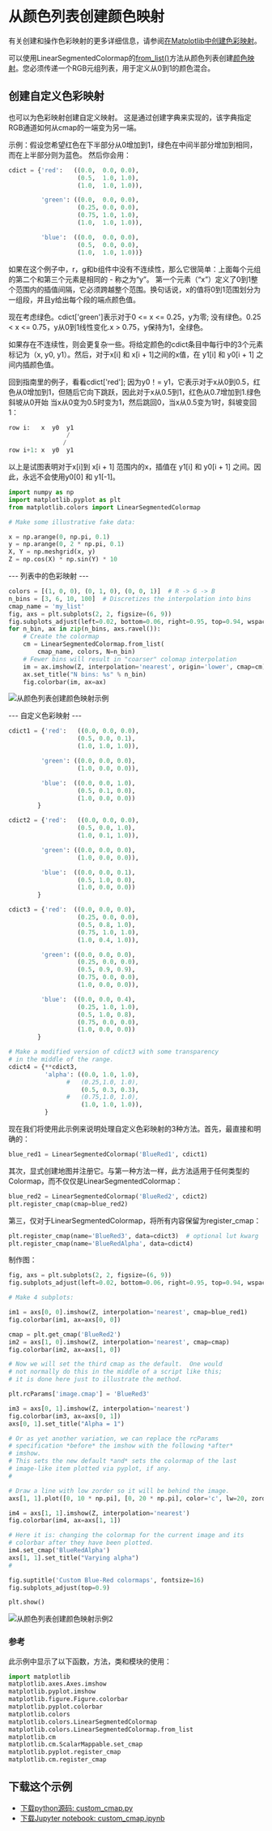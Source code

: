 # 从颜色列表创建颜色映射

有关创建和操作色彩映射的更多详细信息，请参阅[在Matplotlib中创建色彩映射](https://matplotlib.org/tutorials/colors/colormap-manipulation.html)。

可以使用LinearSegmentedColormap的[from_list()](https://matplotlib.org/api/_as_gen/matplotlib.colors.LinearSegmentedColormap.html#matplotlib.colors.LinearSegmentedColormap.from_list)方法从颜色列表创建[颜色映射](https://matplotlib.org/tutorials/colors/colormaps.html)。您必须传递一个RGB元组列表，用于定义从0到1的颜色混合。

## 创建自定义色彩映射

也可以为色彩映射创建自定义映射。 这是通过创建字典来实现的，该字典指定RGB通道如何从cmap的一端变为另一端。

示例：假设您希望红色在下半部分从0增加到1，绿色在中间半部分增加到相同，而在上半部分则为蓝色。 然后你会用：

```python
cdict = {'red':   ((0.0,  0.0, 0.0),
                   (0.5,  1.0, 1.0),
                   (1.0,  1.0, 1.0)),

         'green': ((0.0,  0.0, 0.0),
                   (0.25, 0.0, 0.0),
                   (0.75, 1.0, 1.0),
                   (1.0,  1.0, 1.0)),

         'blue':  ((0.0,  0.0, 0.0),
                   (0.5,  0.0, 0.0),
                   (1.0,  1.0, 1.0))}
```

如果在这个例子中，r，g和b组件中没有不连续性，那么它很简单：上面每个元组的第二个和第三个元素是相同的 - 称之为“y”。 第一个元素（“x”）定义了0到1整个范围内的插值间隔，它必须跨越整个范围。换句话说，x的值将0到1范围划分为一组段，并且y给出每个段的端点颜色值。 

现在考虑绿色。cdict['green']表示对于0 <= x <= 0.25，y为零; 没有绿色。0.25 < x <= 0.75，y从0到1线性变化.x > 0.75，y保持为1，全绿色。

如果存在不连续性，则会更复杂一些。将给定颜色的cdict条目中每行中的3个元素标记为（x, y0, y1）。然后，对于x[i] 和 x[i + 1]之间的x值，在 y1[i] 和 y0[i + 1] 之间内插颜色值。

回到指南里的例子，看看cdict['red']; 因为y0！= y1，它表示对于x从0到0.5，红色从0增加到1，但随后它向下跳跃，因此对于x从0.5到1，红色从0.7增加到1.绿色斜坡从0开始 当x从0变为0.5时变为1，然后跳回0，当x从0.5变为1时，斜坡变回1：

```python
row i:   x  y0  y1
                /
               /
row i+1: x  y0  y1
```

以上是试图表明对于x[i]到 x[i + 1] 范围内的x，插值在 y1[i] 和 y0[i + 1] 之间。因此，永远不会使用y0[0] 和 y1[-1]。

```python
import numpy as np
import matplotlib.pyplot as plt
from matplotlib.colors import LinearSegmentedColormap

# Make some illustrative fake data:

x = np.arange(0, np.pi, 0.1)
y = np.arange(0, 2 * np.pi, 0.1)
X, Y = np.meshgrid(x, y)
Z = np.cos(X) * np.sin(Y) * 10
```

--- 列表中的色彩映射 ---

```python
colors = [(1, 0, 0), (0, 1, 0), (0, 0, 1)]  # R -> G -> B
n_bins = [3, 6, 10, 100]  # Discretizes the interpolation into bins
cmap_name = 'my_list'
fig, axs = plt.subplots(2, 2, figsize=(6, 9))
fig.subplots_adjust(left=0.02, bottom=0.06, right=0.95, top=0.94, wspace=0.05)
for n_bin, ax in zip(n_bins, axs.ravel()):
    # Create the colormap
    cm = LinearSegmentedColormap.from_list(
        cmap_name, colors, N=n_bin)
    # Fewer bins will result in "coarser" colomap interpolation
    im = ax.imshow(Z, interpolation='nearest', origin='lower', cmap=cm)
    ax.set_title("N bins: %s" % n_bin)
    fig.colorbar(im, ax=ax)
```

![从颜色列表创建颜色映射示例](https://matplotlib.org/_images/sphx_glr_custom_cmap_001.png)

--- 自定义色彩映射 ---

```python
cdict1 = {'red':   ((0.0, 0.0, 0.0),
                   (0.5, 0.0, 0.1),
                   (1.0, 1.0, 1.0)),

         'green': ((0.0, 0.0, 0.0),
                   (1.0, 0.0, 0.0)),

         'blue':  ((0.0, 0.0, 1.0),
                   (0.5, 0.1, 0.0),
                   (1.0, 0.0, 0.0))
        }

cdict2 = {'red':   ((0.0, 0.0, 0.0),
                   (0.5, 0.0, 1.0),
                   (1.0, 0.1, 1.0)),

         'green': ((0.0, 0.0, 0.0),
                   (1.0, 0.0, 0.0)),

         'blue':  ((0.0, 0.0, 0.1),
                   (0.5, 1.0, 0.0),
                   (1.0, 0.0, 0.0))
        }

cdict3 = {'red':  ((0.0, 0.0, 0.0),
                   (0.25, 0.0, 0.0),
                   (0.5, 0.8, 1.0),
                   (0.75, 1.0, 1.0),
                   (1.0, 0.4, 1.0)),

         'green': ((0.0, 0.0, 0.0),
                   (0.25, 0.0, 0.0),
                   (0.5, 0.9, 0.9),
                   (0.75, 0.0, 0.0),
                   (1.0, 0.0, 0.0)),

         'blue':  ((0.0, 0.0, 0.4),
                   (0.25, 1.0, 1.0),
                   (0.5, 1.0, 0.8),
                   (0.75, 0.0, 0.0),
                   (1.0, 0.0, 0.0))
        }

# Make a modified version of cdict3 with some transparency
# in the middle of the range.
cdict4 = {**cdict3,
          'alpha': ((0.0, 1.0, 1.0),
                #   (0.25,1.0, 1.0),
                    (0.5, 0.3, 0.3),
                #   (0.75,1.0, 1.0),
                    (1.0, 1.0, 1.0)),
          }
```

现在我们将使用此示例来说明处理自定义色彩映射的3种方法。首先，最直接和明确的：

```python
blue_red1 = LinearSegmentedColormap('BlueRed1', cdict1)
```

其次，显式创建地图并注册它。与第一种方法一样，此方法适用于任何类型的Colormap，而不仅仅是LinearSegmentedColormap：

```python
blue_red2 = LinearSegmentedColormap('BlueRed2', cdict2)
plt.register_cmap(cmap=blue_red2)
```

第三，仅对于LinearSegmentedColormap，将所有内容保留为register_cmap：

```python
plt.register_cmap(name='BlueRed3', data=cdict3)  # optional lut kwarg
plt.register_cmap(name='BlueRedAlpha', data=cdict4)
```

制作图：

```python
fig, axs = plt.subplots(2, 2, figsize=(6, 9))
fig.subplots_adjust(left=0.02, bottom=0.06, right=0.95, top=0.94, wspace=0.05)

# Make 4 subplots:

im1 = axs[0, 0].imshow(Z, interpolation='nearest', cmap=blue_red1)
fig.colorbar(im1, ax=axs[0, 0])

cmap = plt.get_cmap('BlueRed2')
im2 = axs[1, 0].imshow(Z, interpolation='nearest', cmap=cmap)
fig.colorbar(im2, ax=axs[1, 0])

# Now we will set the third cmap as the default.  One would
# not normally do this in the middle of a script like this;
# it is done here just to illustrate the method.

plt.rcParams['image.cmap'] = 'BlueRed3'

im3 = axs[0, 1].imshow(Z, interpolation='nearest')
fig.colorbar(im3, ax=axs[0, 1])
axs[0, 1].set_title("Alpha = 1")

# Or as yet another variation, we can replace the rcParams
# specification *before* the imshow with the following *after*
# imshow.
# This sets the new default *and* sets the colormap of the last
# image-like item plotted via pyplot, if any.
#

# Draw a line with low zorder so it will be behind the image.
axs[1, 1].plot([0, 10 * np.pi], [0, 20 * np.pi], color='c', lw=20, zorder=-1)

im4 = axs[1, 1].imshow(Z, interpolation='nearest')
fig.colorbar(im4, ax=axs[1, 1])

# Here it is: changing the colormap for the current image and its
# colorbar after they have been plotted.
im4.set_cmap('BlueRedAlpha')
axs[1, 1].set_title("Varying alpha")
#

fig.suptitle('Custom Blue-Red colormaps', fontsize=16)
fig.subplots_adjust(top=0.9)

plt.show()
```

![从颜色列表创建颜色映射示例2](https://matplotlib.org/_images/sphx_glr_custom_cmap_002.png)

### 参考

此示例中显示了以下函数，方法，类和模块的使用：

```python
import matplotlib
matplotlib.axes.Axes.imshow
matplotlib.pyplot.imshow
matplotlib.figure.Figure.colorbar
matplotlib.pyplot.colorbar
matplotlib.colors
matplotlib.colors.LinearSegmentedColormap
matplotlib.colors.LinearSegmentedColormap.from_list
matplotlib.cm
matplotlib.cm.ScalarMappable.set_cmap
matplotlib.pyplot.register_cmap
matplotlib.cm.register_cmap
```

## 下载这个示例
            
- [下载python源码: custom_cmap.py](https://matplotlib.org/_downloads/custom_cmap.py)
- [下载Jupyter notebook: custom_cmap.ipynb](https://matplotlib.org/_downloads/custom_cmap.ipynb)